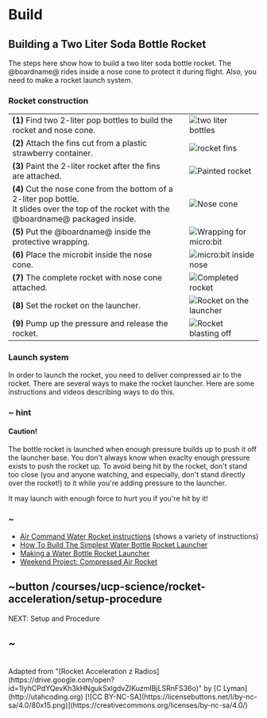 # Build

## Building a Two Liter Soda Bottle Rocket

The steps here show how to build a two liter soda bottle rocket. The @boardname@ rides inside a nose cone to protect it during flight. Also, you need to make a rocket launch system.

### Rocket construction

| | | |
|-|-|-|
| **(1)** Find two 2-liter pop bottles to build the rocket and nose cone.| | ![two liter bottles](/static/courses/ucp-science/rocket-acceleration/two-liter-bottles.jpg) |
| **(2)** Attach the fins cut from a plastic strawberry container.| | ![rocket fins](/static/courses/ucp-science/rocket-acceleration/rocket-fins.jpg)|
| **(3)** Paint the 2-liter rocket after the fins are attached.| | ![Painted rocket](/static/courses/ucp-science/rocket-acceleration/painted-rocket.jpg)|
| **(4)** Cut the nose cone from the bottom of a 2-liter pop bottle.<br/>It slides over the top of the rocket with the @boardname@ packaged inside.| | ![Nose cone](/static/courses/ucp-science/rocket-acceleration/nose-cone.jpg)|
| **(5)** Put the @boardname@ inside the protective wrapping.| | ![Wrapping for micro:bit](/static/courses/ucp-science/rocket-acceleration/microbit-wrap.jpg)|
| **(6)** Place the  microbit inside the nose cone.| | ![micro:bit inside nose](/static/courses/ucp-science/rocket-acceleration/microbit-in-nose.jpg)|
| **(7)** The complete rocket with nose cone attached.| | ![Completed rocket](/static/courses/ucp-science/rocket-acceleration/completed-rocket.jpg)|
| **(8)** Set the rocket on the launcher.| | ![Rocket on the launcher](/static/courses/ucp-science/rocket-acceleration/rocket-on-launcher.jpg)|
| **(9)** Pump up the pressure and release the rocket.| | ![Rocket blasting off](/static/courses/ucp-science/rocket-acceleration/blast-off.jpg)|

### Launch system

In order to launch the rocket, you need to deliver compressed air to the rocket. There are several ways to make the rocket launcher. Here are some instructions and videos describing ways to do this.

### ~ hint

#### Caution!

The bottle rocket is launched when enough pressure builds up to push it off the launcher base. You don't always know when exaclty enough pressure exists to push the rocket up. To avoid being hit by the rocket, don't stand too close (you and anyone watching, and especially, don't stand directly over the rocket!) to it while you're adding pressure to the launcher.

It may launch with enough force to hurt you if you're hit by it!

### ~ 

* [Air Command Water Rocket instructions](http://www.aircommandrockets.com/rocket_launcher.htm) (shows a variety of instructions)
* [How To Build The Simplest Water Bottle Rocket Launcher](https://www.youtube.com/watch?v=gyOzvqmUs4c)
* [Making a Water Bottle Rocket Launcher](https://www.youtube.com/watch?v=gDN9lxgzPlo)
* [Weekend Project: Compressed Air Rocket](https://www.youtube.com/watch?v=eNFfK5uo6D0)

## ~button /courses/ucp-science/rocket-acceleration/setup-procedure
NEXT: Setup and Procedure
## ~

<br/>
Adapted from "[Rocket Acceleration z Radios](https://drive.google.com/open?id=1IyhCPdYQevKh3kHNgukSxlgdvZIKuzmIBjLSRnFS36o)" by [C Lyman](http://utahcoding.org) [![CC BY-NC-SA](https://licensebuttons.net/l/by-nc-sa/4.0/80x15.png)](https://creativecommons.org/licenses/by-nc-sa/4.0/)
